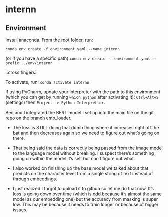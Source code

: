 # internn


## Environment
Install anaconda. From the root folder, run:

`conda env create -f environment.yaml --name internn`

(or if you have a specific path)
`conda env create -f environment.yaml --prefix ../env/internn`

::cross fingers::

To activate, run: 
`conda activate internn`

If using PyCharm, update your interpreter with the path to this environment (which you can get by running `which python` after activating it): `Ctrl+Alt+S` (settings) then `Project -> Python Interpretter`.



Ben and I integrated the BERT model I set up into the main file on the git repo on the branch emb_loader. 
* The loss is STILL doing that dumb thing where it increases right off the bat and then decreases again so we need to figure out what’s going on there.
* That being said the data is correctly being passed from the image model to the language model without breaking. I suspect there’s something going on within the model it’s self but can’t figure out what.

* I also worked on finishing up the base model we talked about that predicts on the character level from a single string of text instead of through embeddings. 
* I just realized I forgot to upload it to github so let me do that now. It’s loss is going down over time (which is odd because it’s almost the same model as our embedding one) but the accuracy from masking is super low. This may be because it needs to train longer or because of bigger issues.
